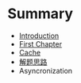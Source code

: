 # Summary

* [Introduction](README.md)
* [First Chapter](chapter1.md)
* [Cache](cache.md)
* [解题思路](jie-ti-si-lu.md)
* Asyncronization

